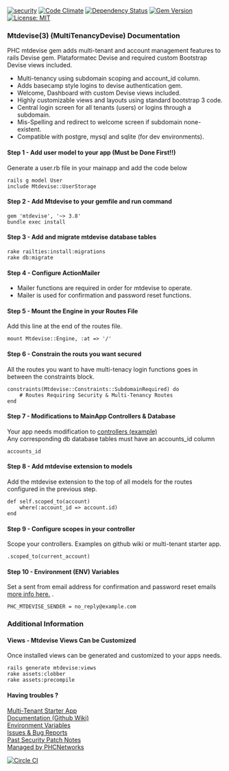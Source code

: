[![security](https://hakiri.io/github/PHCNetworks/multi-tenancy-devise/master.svg)](https://hakiri.io/github/PHCNetworks/multi-tenancy-devise/master)
[![Code Climate](https://codeclimate.com/github/PHCNetworks/multi-tenancy-devise/badges/gpa.svg)](https://codeclimate.com/github/PHCNetworks/multi-tenancy-devise)
[![Dependency Status](https://gemnasium.com/badges/github.com/PHCNetworks/multi-tenancy-devise.svg)](https://gemnasium.com/github.com/PHCNetworks/multi-tenancy-devise)
[![Gem Version](https://badge.fury.io/rb/mtdevise.svg)](https://badge.fury.io/rb/mtdevise)
[![License: MIT](https://img.shields.io/badge/License-MIT-yellow.svg)](https://opensource.org/licenses/MIT)
  
### Mtdevise(3) (MultiTenancyDevise) Documentation  
PHC mtdevise gem adds multi-tenant and account management features to rails Devise gem. Plataformatec Devise and required custom Bootstrap Devise views included.  
  
* Multi-tenancy using subdomain scoping and account_id column.  
* Adds basecamp style logins to devise authentication gem.  
* Welcome, Dashboard with custom Devise views included.  
* Highly customizable views and layouts using standard bootstrap 3 code.  
* Central login screen for all tenants (users) or logins through a subdomain.  
* Mis-Spelling and redirect to welcome screen if subdomain none-existent.  
* Compatible with postgre, mysql and sqlite (for dev environments).  
  
#### Step 1 - Add user model to your app (Must be Done First!!)
Generate a user.rb file in your mainapp and add the code below 

	rails g model User
	include Mtdevise::UserStorage
  
#### Step 2 - Add Mtdevise to your gemfile and run command  
  
	gem 'mtdevise', '~> 3.8'
	bundle exec install

#### Step 3 - Add and migrate mtdevise database tables
  
	rake railties:install:migrations
	rake db:migrate
  
#### Step 4 - Configure ActionMailer
* Mailer functions are required in order for mtdevise to operate.
* Mailer is used for confirmation and password reset functions.
  
#### Step 5 - Mount the Engine in your Routes File
Add this line at the end of the routes file.  
  
	mount Mtdevise::Engine, :at => '/'
  
#### Step 6 - Constrain the routs you want secured
All the routes you want to have multi-tenacy login functions goes in between the constraints block.
  
	constraints(Mtdevise::Constraints::SubdomainRequired) do
		# Routes Requiring Security & Multi-Tenancy Routes  
	end
  
#### Step 7 - Modifications to MainApp Controllers & Database  
Your app needs modification to [controllers (example)](https://github.com/PHCNetworks/multi-tenancy-devise/wiki/Scoped-Controller-Example)  
Any corresponding db database tables must have an accounts_id column
  
	accounts_id
  
#### Step 8 - Add mtdevise extension to models  
Add the mtdevise extension to the top of all models for the routes configured in the previous step.  
  
	def self.scoped_to(account)
		where(:account_id => account.id)
	end
  
#### Step 9 - Configure scopes in your controller
Scope your controllers. Examples on github wiki or multi-tenant starter app.

	.scoped_to(current_account)
  
#### Step 10 - Environment (ENV) Variables
Set a sent from email address for confirmation and password reset emails [more info here.](https://github.com/PHCNetworks/multi-tenancy-devise/wiki/ENV---Environment-Variables)  .  
  
	PHC_MTDEVISE_SENDER = no_reply@example.com
  
### Additional Information  
  
#### Views - Mtdevise Views Can be Customized  
Once installed views can be generated and customized to your apps needs.  
  
	rails generate mtdevise:views
	rake assets:clobber
	rake assets:precompile
  
#### Having troubles ?  
[Multi-Tenant Starter App](https://github.com/PHCNetworks/multi-tenancy-starter-devise)  
[Documentation (Github Wiki)](https://github.com/PHCNetworks/multi-tenancy-devise/wiki)  
[Environment Variables](https://github.com/PHCNetworks/multi-tenancy-devise/wiki/ENV---Environment-Variables)  
[Issues & Bug Reports](https://github.com/PHCNetworks/multi-tenancy-devise/issues)  
[Past Security Patch Notes](https://github.com/PHCNetworks/multi-tenancy-devise/wiki/Critical-Security-Updates)  
[Managed by PHCNetworks](http://phcnetworks.net)  
  
[![Circle CI](https://circleci.com/gh/PHCNetworks/multi-tenancy-devise/tree/master.svg?style=svg)](https://circleci.com/gh/PHCNetworks/multi-tenancy-devise/tree/master)


